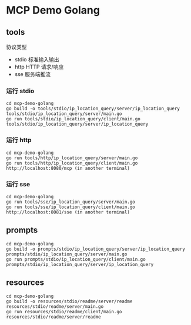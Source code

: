 # MCP Demo Golang

## tools 

协议类型

- stdio 标准输入输出
- http HTTP 请求/响应
- sse 服务端推流

### 运行 stdio

```
cd mcp-demo-golang
go build -o tools/stdio/ip_location_query/server/ip_location_query tools/stdio/ip_location_query/server/main.go
go run tools/stdio/ip_location_query/client/main.go tools/stdio/ip_location_query/server/ip_location_query
```

### 运行 http

```
cd mcp-demo-golang
go run tools/http/ip_location_query/server/main.go
go run tools/http/ip_location_query/client/main.go http://localhost:8080/mcp (in another terminal)
```

### 运行 sse

```
cd mcp-demo-golang
go run tools/sse/ip_location_query/server/main.go
go run tools/sse/ip_location_query/client/main.go http://localhost:8081/sse (in another terminal)
```

## prompts

```
cd mcp-demo-golang
go build -o prompts/stdio/ip_location_query/server/ip_location_query prompts/stdio/ip_location_query/server/main.go
go run prompts/stdio/ip_location_query/client/main.go prompts/stdio/ip_location_query/server/ip_location_query
```

## resources

```
cd mcp-demo-golang
go build -o resources/stdio/readme/server/readme resources/stdio/readme/server/main.go
go run resources/stdio/readme/client/main.go resources/stdio/readme/server/readme
```
